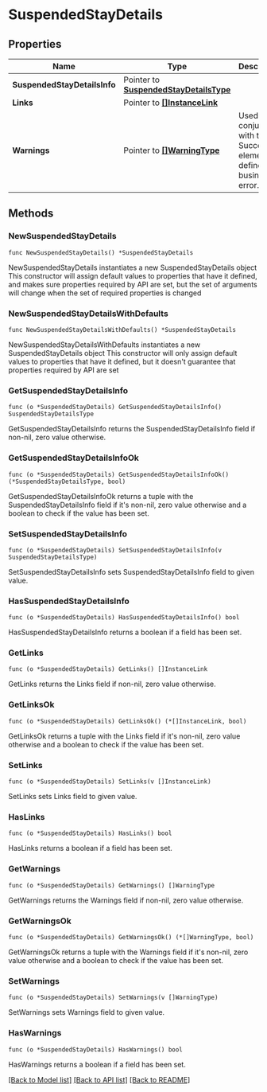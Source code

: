 # SuspendedStayDetails

## Properties

Name | Type | Description | Notes
------------ | ------------- | ------------- | -------------
**SuspendedStayDetailsInfo** | Pointer to [**SuspendedStayDetailsType**](SuspendedStayDetailsType.md) |  | [optional] 
**Links** | Pointer to [**[]InstanceLink**](InstanceLink.md) |  | [optional] 
**Warnings** | Pointer to [**[]WarningType**](WarningType.md) | Used in conjunction with the Success element to define a business error. | [optional] 

## Methods

### NewSuspendedStayDetails

`func NewSuspendedStayDetails() *SuspendedStayDetails`

NewSuspendedStayDetails instantiates a new SuspendedStayDetails object
This constructor will assign default values to properties that have it defined,
and makes sure properties required by API are set, but the set of arguments
will change when the set of required properties is changed

### NewSuspendedStayDetailsWithDefaults

`func NewSuspendedStayDetailsWithDefaults() *SuspendedStayDetails`

NewSuspendedStayDetailsWithDefaults instantiates a new SuspendedStayDetails object
This constructor will only assign default values to properties that have it defined,
but it doesn't guarantee that properties required by API are set

### GetSuspendedStayDetailsInfo

`func (o *SuspendedStayDetails) GetSuspendedStayDetailsInfo() SuspendedStayDetailsType`

GetSuspendedStayDetailsInfo returns the SuspendedStayDetailsInfo field if non-nil, zero value otherwise.

### GetSuspendedStayDetailsInfoOk

`func (o *SuspendedStayDetails) GetSuspendedStayDetailsInfoOk() (*SuspendedStayDetailsType, bool)`

GetSuspendedStayDetailsInfoOk returns a tuple with the SuspendedStayDetailsInfo field if it's non-nil, zero value otherwise
and a boolean to check if the value has been set.

### SetSuspendedStayDetailsInfo

`func (o *SuspendedStayDetails) SetSuspendedStayDetailsInfo(v SuspendedStayDetailsType)`

SetSuspendedStayDetailsInfo sets SuspendedStayDetailsInfo field to given value.

### HasSuspendedStayDetailsInfo

`func (o *SuspendedStayDetails) HasSuspendedStayDetailsInfo() bool`

HasSuspendedStayDetailsInfo returns a boolean if a field has been set.

### GetLinks

`func (o *SuspendedStayDetails) GetLinks() []InstanceLink`

GetLinks returns the Links field if non-nil, zero value otherwise.

### GetLinksOk

`func (o *SuspendedStayDetails) GetLinksOk() (*[]InstanceLink, bool)`

GetLinksOk returns a tuple with the Links field if it's non-nil, zero value otherwise
and a boolean to check if the value has been set.

### SetLinks

`func (o *SuspendedStayDetails) SetLinks(v []InstanceLink)`

SetLinks sets Links field to given value.

### HasLinks

`func (o *SuspendedStayDetails) HasLinks() bool`

HasLinks returns a boolean if a field has been set.

### GetWarnings

`func (o *SuspendedStayDetails) GetWarnings() []WarningType`

GetWarnings returns the Warnings field if non-nil, zero value otherwise.

### GetWarningsOk

`func (o *SuspendedStayDetails) GetWarningsOk() (*[]WarningType, bool)`

GetWarningsOk returns a tuple with the Warnings field if it's non-nil, zero value otherwise
and a boolean to check if the value has been set.

### SetWarnings

`func (o *SuspendedStayDetails) SetWarnings(v []WarningType)`

SetWarnings sets Warnings field to given value.

### HasWarnings

`func (o *SuspendedStayDetails) HasWarnings() bool`

HasWarnings returns a boolean if a field has been set.


[[Back to Model list]](../README.md#documentation-for-models) [[Back to API list]](../README.md#documentation-for-api-endpoints) [[Back to README]](../README.md)


